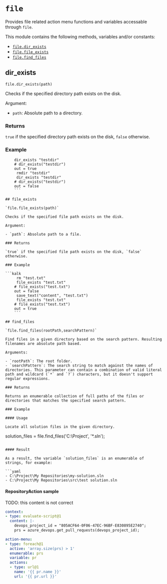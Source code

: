 # `file`

Provides file related action menu functions and variables accessable through `file`.

This module contains the following methods, variables and/or constants:

- [`file.dir_exists`](#file-dir-exists)
- [`file.file_exists`](#file-file-exists)
- [`file.find_files`](#file-find-files)

## dir_exists

`file.dir_exists(path)`

Checks if the specified directory path exists on the disk.

Argument:

- `path`: Absolute path to a directory.

### Returns

`true` if the specified directory path exists on the disk, `false` otherwise.

### Example
      
```kalk
    dir_exists "testdir"
    # dir_exists("testdir")
    out = true
     rmdir "testdir"
     dir_exists "testdir"
    # dir_exists("testdir")
    out = false
    ```

## file_exists

`file.file_exists(path)`

Checks if the specified file path exists on the disk.

Argument:

- `path`: Absolute path to a file.

### Returns

`true` if the specified file path exists on the disk, `false` otherwise.

### Example
      
```kalk
     rm "test.txt"
     file_exists "test.txt"
    # file_exists("test.txt")
    out = false
     save_text("content", "test.txt")
     file_exists "test.txt"
    # file_exists("test.txt")
    out = true
    ```

## find_files

`file.find_files(rootPath,searchPattern)`

Find files in a given directory based on the search pattern. Resulting filenames are absolute path based.

Arguments:

- `rootPath`: The root folder.
- `searchPattern`: The search string to match against the names of directories. This parameter can contain a combination of valid literal path and wildcard (`*` and `?`) characters, but it doesn't support regular expressions.

### Returns

Returns an enumerable collection of full paths of the files or directories that matches the specified search pattern.

### Example
      
#### Usage

Locate all solution files in the given directory.

```
solution_files = file.find_files('C:\Project\', '*.sln');
```

#### Result

As a result, the variable `solution_files` is an enumerable of strings, for example:

```yaml
- C:\Project\My Repositories\my-solution.sln
- C:\Project\My Repositories\src\test solution.sln
```

#### RepositoryAction sample

TODO: this content is not correct

```yaml
context:
- type: evaluate-script@1
  content: |-
    devops_project_id = "805ACF64-0F06-47EC-96BF-E830895E2740";
    prs = azure_devops.get_pull_requests(devops_project_id);

action-menu:
- type: foreach@1
  active: 'array.size(prs) > 1'
  enumerable: prs
  variable: pr
  actions:
  - type: url@1
    name: '{{ pr.name }}'
    url: '{{ pr.url }}'
```

